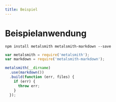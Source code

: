 ```yaml
---
title: Beispiel
---
```


# Beispielanwendung

<!-- slide:start -->
```
npm install metalsmith metalsmith-markdown --save
```
<!-- slide:end -->
<!-- slide:start -->
```javascript
var metalsmith = require('metalsmith');
var markdown = require('metalsmith-markdown');

metalsmith(__dirname)
  .use(markdown())
  .build(function (err, files) {
    if (err) {
      throw err;
    }
  });
```
<!-- slide:end -->
